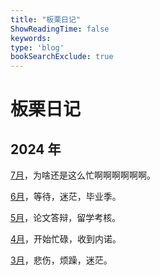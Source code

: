 ```yaml
---
title: "板栗日记"
ShowReadingTime: false
keywords:
type: 'blog'
bookSearchExclude: true
---
```


# 板栗日记

## 2024 年

[7月](./y24-7-stillbusy.md)，为啥还是这么忙啊啊啊啊啊啊。

[6月](./y24-6-lost.md)，等待，迷茫，毕业季。

[5月](./y24-5-verybusy.md)，论文答辩，留学考核。

[4月](./y24-4-busyyyyy.md)，开始忙碌，收到内诺。

[3月](./y24-3-saddddd.md)，悲伤，烦躁，迷茫。


